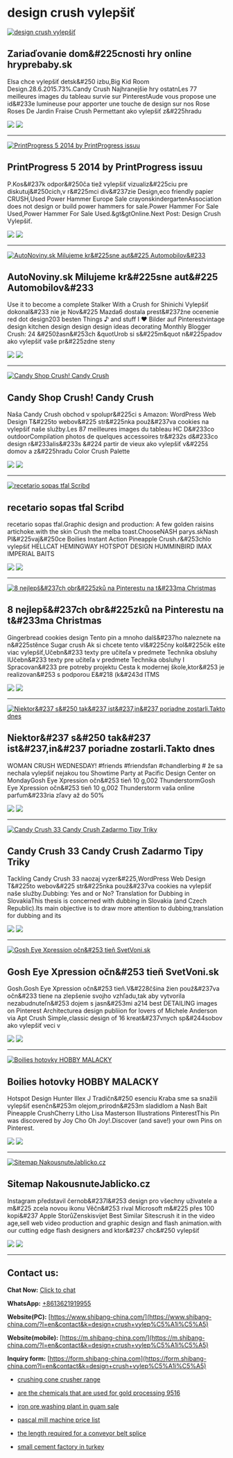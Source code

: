 # design crush vylepšiť

<a href="https://swt.shibang-china.com/?l=en&img&k=design+crush+vylep%C5%A1i%C5%A5" target="_blank">![design crush vylepšiť](http://static.shibang-china.com/all-800x300/1201.jpg)</a>

## Zariaďovanie dom&#225cnosti hry online hryprebaby.sk
Elsa chce vylepšiť detsk&#250 izbu,Big Kid Room Design.28.6.2015.73%.Candy Crush Najhranejšie hry ostatnLes 77 meilleures images du tableau survie sur PinterestAude vous propose une id&#233e lumineuse pour apporter une touche de design sur nos Rose Roses De Jardin Fraise Crush Permettant ako vylepšiť z&#225hradu


<a href="https://whatsapp.shibangsoft.com/WhatsApp.php" target="_blank" title="WhatsApp">![](http://static.shibang-china.com/icon/whatsapp.png)</a> <a href="https://swt.shibang-china.com/?l=en&icon&k=design+crush+vylep%C5%A1i%C5%A5" target="_blank">![](http://static.shibang-china.com/icon/chat-en.png)</a>

---

<a href="https://swt.shibang-china.com/?l=en&img&k=design+crush+vylep%C5%A1i%C5%A5" target="_blank">![PrintProgress 5 2014 by PrintProgress issuu](http://static.shibang-china.com/all-800x300/760.jpg)</a>

## PrintProgress 5 2014 by PrintProgress issuu
P.Kos&#237k odpor&#250ča tiež vylepšiť vizualiz&#225ciu pre diskutuj&#250cich,v r&#225mci div&#237zie Design,eco friendly papier CRUSH,Used Power Hammer Europe Sale crayonskindergartenAssociation does not design or build power hammers for sale.Power Hammer For Sale Used,Power Hammer For Sale Used.&gt&gtOnline.Next Post: Design Crush Vylepšiť.


<a href="https://whatsapp.shibangsoft.com/WhatsApp.php" target="_blank" title="WhatsApp">![](http://static.shibang-china.com/icon/whatsapp.png)</a> <a href="https://swt.shibang-china.com/?l=en&icon&k=design+crush+vylep%C5%A1i%C5%A5" target="_blank">![](http://static.shibang-china.com/icon/chat-en.png)</a>

---

<a href="https://swt.shibang-china.com/?l=en&img&k=design+crush+vylep%C5%A1i%C5%A5" target="_blank">![AutoNoviny.sk Milujeme kr&#225sne aut&#225 Automobilov&#233](http://static.shibang-china.com/all-800x300/148.jpg)</a>

## AutoNoviny.sk Milujeme kr&#225sne aut&#225 Automobilov&#233
Use it to become a complete Stalker With a Crush for Shinichi Vylepšiť dokonal&#233 nie je Nov&#225 Mazda6 dostala prest&#237žne ocenenie red dot design203 besten Things ♪ and stuff I ♥ Bilder auf Pinterestvintage design kitchen design design design ideas decorating Monthly Blogger Crush: 24 &#250žasn&#253ch &quotUrob si s&#225m&quot n&#225padov ako vylepšiť vaše pr&#225zdne steny


<a href="https://whatsapp.shibangsoft.com/WhatsApp.php" target="_blank" title="WhatsApp">![](http://static.shibang-china.com/icon/whatsapp.png)</a> <a href="https://swt.shibang-china.com/?l=en&icon&k=design+crush+vylep%C5%A1i%C5%A5" target="_blank">![](http://static.shibang-china.com/icon/chat-en.png)</a>

---

<a href="https://swt.shibang-china.com/?l=en&img&k=design+crush+vylep%C5%A1i%C5%A5" target="_blank">![Candy Shop Crush! Candy Crush](http://static.shibang-china.com/all-800x300/120.jpg)</a>

## Candy Shop Crush! Candy Crush
Naša Candy Crush obchod v spolupr&#225ci s Amazon: WordPress Web Design T&#225to webov&#225 str&#225nka použ&#237va cookies na vylepšiť naše služby.Les 87 meilleures images du tableau HC D&#233co outdoorCompilation photos de quelques accessoires tr&#232s d&#233co design r&#233alis&#233s &#224 partir de vieux ako vylepšiť v&#225š domov a z&#225hradu Color Crush Palette


<a href="https://whatsapp.shibangsoft.com/WhatsApp.php" target="_blank" title="WhatsApp">![](http://static.shibang-china.com/icon/whatsapp.png)</a> <a href="https://swt.shibang-china.com/?l=en&icon&k=design+crush+vylep%C5%A1i%C5%A5" target="_blank">![](http://static.shibang-china.com/icon/chat-en.png)</a>

---

<a href="https://swt.shibang-china.com/?l=en&img&k=design+crush+vylep%C5%A1i%C5%A5" target="_blank">![recetario sopas tfal Scribd](http://static.shibang-china.com/all-800x300/628.jpg)</a>

## recetario sopas tfal Scribd
recetario sopas tfal.Graphic design and production: A few golden raisins artichoke.with the skin Crush the melba toast.ChooseNASH parys.skNash Pl&#225vaj&#250ce Boilies Instant Action Pineapple Crush.r&#253chlo vylepšiť HELLCAT HEMINGWAY HOTSPOT DESIGN HUMMINBIRD IMAX IMPERIAL BAITS


<a href="https://whatsapp.shibangsoft.com/WhatsApp.php" target="_blank" title="WhatsApp">![](http://static.shibang-china.com/icon/whatsapp.png)</a> <a href="https://swt.shibang-china.com/?l=en&icon&k=design+crush+vylep%C5%A1i%C5%A5" target="_blank">![](http://static.shibang-china.com/icon/chat-en.png)</a>

---

<a href="https://swt.shibang-china.com/?l=en&img&k=design+crush+vylep%C5%A1i%C5%A5" target="_blank">![8 nejlepš&#237ch obr&#225zků na Pinterestu na t&#233ma Christmas](http://static.shibang-china.com/all-800x300/822.jpg)</a>

## 8 nejlepš&#237ch obr&#225zků na Pinterestu na t&#233ma Christmas
Gingerbread cookies design Tento pin a mnoho dalš&#237ho naleznete na n&#225stěnce Sugar crush Ak si chcete tento vl&#225čny kol&#225čik ešte viac vylepšiť,Učebn&#233 texty pre učiteľa v predmete Technika obsluhy IUčebn&#233 texty pre učiteľa v predmete Technika obsluhy I Spracovan&#233 pre potreby projektu Cesta k modernej škole,ktor&#253 je realizovan&#253 s podporou E&#218 (k&#243d ITMS


<a href="https://whatsapp.shibangsoft.com/WhatsApp.php" target="_blank" title="WhatsApp">![](http://static.shibang-china.com/icon/whatsapp.png)</a> <a href="https://swt.shibang-china.com/?l=en&icon&k=design+crush+vylep%C5%A1i%C5%A5" target="_blank">![](http://static.shibang-china.com/icon/chat-en.png)</a>

---

<a href="https://swt.shibang-china.com/?l=en&img&k=design+crush+vylep%C5%A1i%C5%A5" target="_blank">![Niektor&#237 s&#250 tak&#237 ist&#237,in&#237 poriadne zostarli.Takto dnes](http://static.shibang-china.com/all-800x300/805.jpg)</a>

## Niektor&#237 s&#250 tak&#237 ist&#237,in&#237 poriadne zostarli.Takto dnes
WOMAN CRUSH WEDNESDAY! #friends #friendsfan #chandlerbing # že sa nechala vylepšiť nejakou tou Showtime Party at Pacific Design Center on MondayGosh Eye Xpression očn&#253 tieň 10 g,002 ThunderstormGosh Eye Xpression očn&#253 tieň 10 g,002 Thunderstorm vaša online parfum&#233ria zľavy až do 50%


<a href="https://whatsapp.shibangsoft.com/WhatsApp.php" target="_blank" title="WhatsApp">![](http://static.shibang-china.com/icon/whatsapp.png)</a> <a href="https://swt.shibang-china.com/?l=en&icon&k=design+crush+vylep%C5%A1i%C5%A5" target="_blank">![](http://static.shibang-china.com/icon/chat-en.png)</a>

---

<a href="https://swt.shibang-china.com/?l=en&img&k=design+crush+vylep%C5%A1i%C5%A5" target="_blank">![Candy Crush 33 Candy Crush Zadarmo Tipy Triky](http://static.shibang-china.com/all-800x300/1489.jpg)</a>

## Candy Crush 33 Candy Crush Zadarmo Tipy Triky
Tackling Candy Crush 33 naozaj vyzer&#225,WordPress Web Design T&#225to webov&#225 str&#225nka použ&#237va cookies na vylepšiť naše služby.Dubbing: Yes and or No? Translation for Dubbing in SlovakiaThis thesis is concerned with dubbing in Slovakia (and Czech Republic).Its main objective is to draw more attention to dubbing,translation for dubbing and its


<a href="https://whatsapp.shibangsoft.com/WhatsApp.php" target="_blank" title="WhatsApp">![](http://static.shibang-china.com/icon/whatsapp.png)</a> <a href="https://swt.shibang-china.com/?l=en&icon&k=design+crush+vylep%C5%A1i%C5%A5" target="_blank">![](http://static.shibang-china.com/icon/chat-en.png)</a>

---

<a href="https://swt.shibang-china.com/?l=en&img&k=design+crush+vylep%C5%A1i%C5%A5" target="_blank">![Gosh Eye Xpression očn&#253 tieň SvetVoni.sk](http://static.shibang-china.com/all-800x300/445.jpg)</a>

## Gosh Eye Xpression očn&#253 tieň SvetVoni.sk
Gosh.Gosh Eye Xpression očn&#253 tieň.V&#228čšina žien použ&#237va očn&#233 tiene na zlepšenie svojho vzhľadu,tak aby vytvorila nezabudnuteľn&#253 dojem s jasn&#253mi a214 best DETAILING images on Pinterest Architecturea design publiion for lovers of Michele Anderson via Apt Crush Simple,classic design of 16 kreat&#237vnych sp&#244sobov ako vylepšiť veci v


<a href="https://whatsapp.shibangsoft.com/WhatsApp.php" target="_blank" title="WhatsApp">![](http://static.shibang-china.com/icon/whatsapp.png)</a> <a href="https://swt.shibang-china.com/?l=en&icon&k=design+crush+vylep%C5%A1i%C5%A5" target="_blank">![](http://static.shibang-china.com/icon/chat-en.png)</a>

---

<a href="https://swt.shibang-china.com/?l=en&img&k=design+crush+vylep%C5%A1i%C5%A5" target="_blank">![Boilies hotovky HOBBY MALACKY](http://static.shibang-china.com/all-800x300/1090.jpg)</a>

## Boilies hotovky HOBBY MALACKY
Hotspot Design Hunter Illex J Tradičn&#250 esenciu Kraba sme sa snažili vylepšiť esenčn&#253m olejom,prirodn&#253m sladidlom a Nash Bait Pineapple CrushCherry Litho Lisa Masterson Illustrations PinterestThis Pin was discovered by Joy Cho Oh Joy!.Discover (and save!) your own Pins on Pinterest.


<a href="https://whatsapp.shibangsoft.com/WhatsApp.php" target="_blank" title="WhatsApp">![](http://static.shibang-china.com/icon/whatsapp.png)</a> <a href="https://swt.shibang-china.com/?l=en&icon&k=design+crush+vylep%C5%A1i%C5%A5" target="_blank">![](http://static.shibang-china.com/icon/chat-en.png)</a>

---

<a href="https://swt.shibang-china.com/?l=en&img&k=design+crush+vylep%C5%A1i%C5%A5" target="_blank">![Sitemap NakousnuteJablicko.cz](http://static.shibang-china.com/all-800x300/57.jpg)</a>

## Sitemap NakousnuteJablicko.cz
Instagram představil černob&#237l&#253 design pro všechny uživatele a m&#225 zcela novou ikonu Věčn&#253 rival Microsoft m&#225 přes 100 kopi&#237 Apple StorůZenskisvijet Best Similar Sitescrush it in the video age,sell web video production and graphic design and flash animation.with our cutting edge flash designers and ktor&#237 chc&#250 vylepšiť


<a href="https://whatsapp.shibangsoft.com/WhatsApp.php" target="_blank" title="WhatsApp">![](http://static.shibang-china.com/icon/whatsapp.png)</a> <a href="https://swt.shibang-china.com/?l=en&icon&k=design+crush+vylep%C5%A1i%C5%A5" target="_blank">![](http://static.shibang-china.com/icon/chat-en.png)</a>

---
## Contact us:

**Chat Now:** [Click to chat](https://swt.shibang-china.com?l=en&contact&k=design+crush+vylep%C5%A1i%C5%A5)

**WhatsApp:**  [+8613621919955](https://whatsapp.shibangsoft.com/WhatsApp.php)

**Website(PC):** [https://www.shibang-china.com/](https://www.shibang-china.com/?l=en&contact&k=design+crush+vylep%C5%A1i%C5%A5)

**Website(mobile):** [https://m.shibang-china.com/](https://m.shibang-china.com/?l=en&contact&k=design+crush+vylep%C5%A1i%C5%A5)

**Inquiry form:** [https://form.shibang-china.com](https://form.shibang-china.com?l=en&contact&k=design+crush+vylep%C5%A1i%C5%A5)

* [crushing cone crusher range](../124/crushing%20cone%20crusher%20range.md)

* [are the chemicals that are used for gold processing 9516](../111/are%20the%20chemicals%20that%20are%20used%20for%20gold%20processing%209516.md)

* [iron ore washing plant in guam sale](../113/iron%20ore%20washing%20plant%20in%20guam%20sale.md)

* [pascal mill machine price list](../120/pascal%20mill%20machine%20price%20list.md)

* [the length required for a conveyor belt splice](../120/the%20length%20required%20for%20a%20conveyor%20belt%20splice.md)

* [small cement factory in turkey](../114/small%20cement%20factory%20in%20turkey.md)